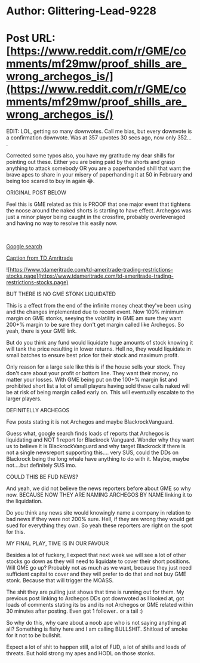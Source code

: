 # Author: Glittering-Lead-9228
# Post URL: [https://www.reddit.com/r/GME/comments/mf29mw/proof_shills_are_wrong_archegos_is/](https://www.reddit.com/r/GME/comments/mf29mw/proof_shills_are_wrong_archegos_is/)


EDIT: LOL, getting so many downvotes. Call me bias, but every downvote is a confirmation downvote. Was at 357 upvotes 30 secs ago, now only 352... .

Corrected some typos also, you have my gratitude my dear shills for pointing out these. Either you are being paid by the shorts and grasp anything to attack somebody OR you are a paperhanded shill that want the brave apes to share in your misery of paperhanding it at 50 in February and being too scared to buy in again  😂.

ORIGINAL POST BELOW

Feel this is GME related as this is PROOF that one major event that tightens the noose around the naked shorts is starting to have effect.  Archegos was just a minor playor being caught in the crossfire, probably overleveraged and having no way to resolve this easily now.

&#x200B;

[Google search ](https://preview.redd.it/nlrooksr9sp61.png?width=843&format=png&auto=webp&s=b6dd1c35a4fa55471d287be56a9365430426ef72)

[Caption from TD Amritrade](https://preview.redd.it/fso54n5w9sp61.png?width=1104&format=png&auto=webp&s=404a6d3ddb1b40e846adea72d0c8024beb1b958b)

![https://www.tdameritrade.com/td-ameritrade-trading-restrictions-stocks.page](https://www.tdameritrade.com/td-ameritrade-trading-restrictions-stocks.page)

BUT THERE IS NO GME STONK LIQUIDATED

This is a effect from the end of the infinite money cheat they've been using and the changes implemented due to recent event. Now 100% minimum margin on GME stonks, seeying the volatility in GME am sure they want 200+% margin to be sure they don't get margin called like Archegos.  So yeah, there is your GME link.

But do you think any fund would liquidate huge amounts of stock knowing it will tank the price resulting in lower returns. Hell no, they would liquidate in small batches to ensure best price for their stock and maximum profit.

Only reason for a large sale like this is if the house sells your stock. They don't care about your profit or bottom line. They want their money, no matter your losses. With GME being put on the 100+% margin list and prohibited short list a lot of small players having sold these calls naked will be at risk of being margin called early on. This will eventually escalate to the larger players.

DEFINITELLY ARCHEGOS

Few posts stating it is not Archegos and maybe BlackrockVanguard.

Guess what, google search finds loads of reports that Archegos is liquidating and NOT 1 report for Blackrock Vanguard. Wonder why they want us to believe it is BlackrockVanguard and why target Blackrock if there is not a single newsreport supporting this.... very SUS, could the DDs on Blackrock being the long whale have anything to do with it. Maybe, maybe not....but definitely SUS imo.

COULD THIS BE FUD NEWS?

And yeah, we did not believe the news reporters before about GME so why now. BECAUSE NOW THEY ARE NAMING ARCHEGOS BY NAME linking it to the liquidation.

Do you think any news site would knowingly name a company in relation to bad news if they were not 200% sure. Hell, if they are wrong they would get sued for everything they own. So yeah these reporters are right on the spot for this.

MY FINAL PLAY, TIME IS IN OUR FAVOUR

Besides a lot of fuckery, I expect that next week we will see a lot of other stocks go down as they will need to liquidate to cover their short positions. Will GME go up? Probably not as much as we want, because they just need sufficient capital to cover and they will prefer to do that and not buy GME stonk. Because that will trigger the MOASS.

The shit they are pulling just shows that time is running out for them. My previous post linking to Archegos DDs got downvoted as I looked at, got loads of comments stating its bs and its not Archegos or GME related within 30 minutes after posting. Even got 1 follower.. or a tail :)

So why do this, why care about a noob ape who is not saying anything at all? Something is fishy here and I am calling BULLSHIT. Shitload of smoke for it not to be bullshit.

Expect a lot of shit to happen still, a lot of FUD, a lot of shills and loads of threats. But hold strong my apes and HODL on those stonks.

&#x200B;